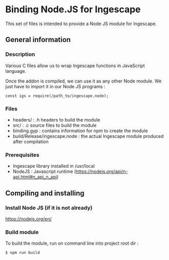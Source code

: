 # Binding Node.JS for Ingescape

This set of files is intended to provide a Node JS module for Ingescape.

## General information

### Description

Various C files allow us to wrap Ingescape functions in JavaScript language. 

Once the addon is compiled, we can use it as any other Node module. We just have to import it in our Node JS programs :
```
const igs = require(/path_to/ingescape.node); 
```

### Files

* headers/ : .h headers to build the module
* src/ : .c source files to build the module
* binding.gyp : contains information for npm to create the module 
* build/Release/ingescape.node : the actual Ingescape module produced after compilation

### Prerequisites

* Ingescape library installed in /usr/local
* NodeJS : Javascript runtime (https://nodejs.org/api/n-api.html#n_api_n_api)

## Compiling and installing

### Install Node JS (if it is not already)
https://nodejs.org/en/

### Build module

To build the module, run on command line into project root dir :
```
$ npm run build
```
